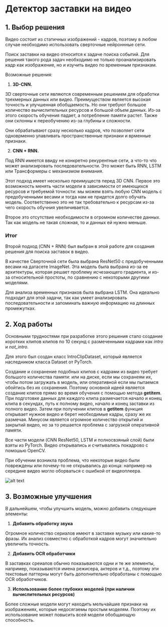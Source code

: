 # Детектор заставки на видео

## 1. Выбор решения

Видео состоит из статичных изображений - кадров, поэтому в любом случае необходимо использовать сверточные нейроннные сети.

Поиск заставки на видео относится к задаче поиска событий. Для решения такого рода задач необходимо не только проанализировать кадр как изображение, но и изучить видео по временным признакам.

Возможные решения:

1. **3D-CNN.** 

3D сверточные сети являются современным решением для обработки трехмерных данных или видео. 
Преимуществом является высокая точность и улучшенная обобщаемость. 
Но они требуют большое количество вычислительных ресурсов и большой объем данных. Из-за этого скорость обучения падает, а потребление памяти растет. 
Также они склонны к переобучению из-за глубины и сложности.

Они обрабатывают сразу несколько кадров, что позволяет сети одноврменно улавливать пространственные признаки и врменные признаки.

2. **CNN + RNN.**

Под RNN имеется ввиду не конкретно рекурентные сети, а что-то что может анализировать последовательности. Это может быть RNN, LSTM или Трансформеры с механизмом внимания. 

Этот подход имеет несколько преимуществ перед 3D СNN. Первое это возможность менять части модели в зависимости от имеющихся ресурсов и требуемой точности: мы можем взять любую CNN модель с предобученными весами и тогда нам не придется долго обучать модель. Соответственно это не так требовательно к ресурсам из-за чего скорость обучния увеличивается.

Второе это отсутствие необходимости в огромном количестве данных. Так как модель не такая сложная, то и данных ей нужно меньше.

### Итог

Второй подход (CNN + RNN) был выбран в этой работе для создания решения для поиска заставок в видео. 

В качестве Сверточной сети была выбрана ResNet50 с предобученными весами на датасете ImageNet. Эта модель была выбрана из-за ее архитектуры, которая решает проблему исчезающего градиента, и из-за относительной простоты, по сравнению с некоторыми другими моделями.

Для анализа временных признаков была выбрана LSTM. Она идеально подходит для этой задачи, так как умеет анализировать последовательности и запоминать важную информацию на длинных промежутках.

## 2. Ход работы

Основными трудностями при разработке этого решения стало создание коротких клипов клипов по 10 секунд с размеченными кадрами как *intro* и *not_intro*.

Для этого был создан класс IntroClipDataset, который является наследником класса Dataset от PyTorch. 

Создание и сохранение подобных клипов с кадрами из видео требует большого количества памяти: или на диске, если мы сохранеям их, чтобы потом загружать в модель, или оперативной если мы пытаемся обойтись без их сохранения. Поэтому основной идеей является создание клипов прямо во время обучения с помощью метода __getitem__. При подготовке данных для каждого клипа размечается начало и конец клипа в секундах, путь к полному видео, начало и конец заставки из полного видео. Затем при получении клипов в __getitem__ функция открывает нужное видео и берет необходимые кадры, сразу же их размечая. Минусом является огромное количество открытий и закрытий видео, но за то решается проблема с загрузкой оперативной памяти.

Все части модели (CNN ResNet50, LSTM и полносвзяный слой) были взяты из PyTorch. Видео открывались и считывались покадрово с помошью OpenCV. 

При обучении возникла проблема, что некоторые видео были повреждены или почему-то не открывались до конца: например на середине видео могло оборваться с ошибкой от видеоплеера.


![alt text](https://i.postimg.cc/4xGfwCGJ/image.png)

## 3. Возможные улучшения

В дальнейшем, чтобы улучшить модель, можно добавить следующие элементы:

1. **Добавить обработку звука**

Огромное количество сериалов имеют в заставке музыку или какие-то фразы. Их анализ совместно с обработкой кадров могут значительно увеличить точность.

2. **Добавить OCR обработчики**

В заставках среиалов обычно показываются одни и те же элементы, например, показываются имена режисера, актеров и т.д., поэтому эти текстовые паттерны могут быть дополнительно обработаны с помощью OCR обработчиков.

3. **Использование более глубоких моделей (при наличии вычислительных ресурсов)**

Более сложные модели могут находить мельчайшие признаки на изображениях, которые недосягаемы простым моделям. Поэтому их использование может повысить всей модели обобщающую способность.

